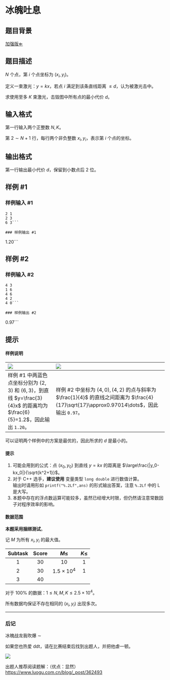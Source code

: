 # 冰魄吐息

## 题目背景

[$\text{加强版}\Leftarrow$](/problem/U174529)

## 题目描述

$N$ 个点，第 $i$ 个点坐标为 $(x_i,y_i)$。

定义一束激光：$y=kx$，若点 $i$ 满足到该条直线距离 $\le d$，认为被激光击中。

求使用至多 $K$ 束激光，击毁图中所有点的最小代价 $d$。

## 输入格式

第一行输入两个正整数 $N,K$。

第 $2 \sim N+1$ 行，每行两个非负整数 $x_i,y_i$，表示第 $i$ 个点的坐标。

## 输出格式

第一行输出最小代价 $d$，保留到小数点后 $2$ 位。

## 样例 #1

### 样例输入 #1
```
2 1
2 3
6 3```

### 样例输出 #1

```
1.20```

## 样例 #2

### 样例输入 #2
```
4 3
1 6
4 6
4 2
4 0```

### 样例输出 #2

```
0.97```

## 提示

#### 样例说明

| ![](https://cdn.luogu.com.cn/upload/image_hosting/3a8bw1ub.png) | ![](https://cdn.luogu.com.cn/upload/image_hosting/3oih7er9.png) |
| :----------- | :----------- |
| 样例 $\#1$ 中两蓝色点坐标分别为 $(2,3)$ 和 $(6,3)$，到直线 $y=\frac{3}{4}x$ 的距离均为 $\frac{6}{5}=1.2$，因此输出 `1.20`。 | 样例 $\#2$ 中坐标为 $(4,0),(4,2)$ 的点与斜率为 $\frac{1}{4}$ 的直线之间距离为 $\frac{4}{17}\sqrt{17}\approx0.97014\dots$，因此输出 `0.97`。 |

可以证明两个样例中的方案是最优的，因此所求的 $d$ 是最小的。

#### 提示

1. 可能会用到的公式：点 $(x_0,y_0)$ 到直线 $y=kx$ 的距离是 $\large\frac{|y_0-kx_0|}{\sqrt{k^2+1}}$。
2. 对于 C++ 选手，**建议使用** 变量类型 `long double` 进行数值计算。  
输出时请用形如 `printf("%.2Lf",ans)` 的形式输出答案，注意 `%.2Lf` 中的 L 是大写。
3. 本题中存在的浮点数运算可能较多，虽然已经增大时限，但仍然请注意常数因子对程序效率的影响。

#### 数据范围

**本题采用捆绑测试**。

记 $M$ 为所有 $x_i,y_i$ 的最大值。

| Subtask | Score | $M\le$ | $K\le$ |
| :----------: | :----------: | :----------: | :----------: |
| $1$ | $30$ | $10$ | $1$ |
| $2$ | $30$ | $1.5\times10^4$ | $1$ |
| $3$ | $40$ | |  |

对于 $100\%$ 的数据：$1\le N,M,K\le2.5\times10^4$。

所有数据均保证不存在相同的 $(x_i,y_i)$ 出现多次。

---

### 后记

冰魄战龙我吹爆 $\sim$

如果您也热爱 ddt，请在比赛结束后找到出题人，并把他虐一顿。

![](https://cdn.luogu.com.cn/upload/image_hosting/65wu5o0v.png)

出题人推荐阅读题解：（优点：显然）https://www.luogu.com.cn/blog/_post/362493
